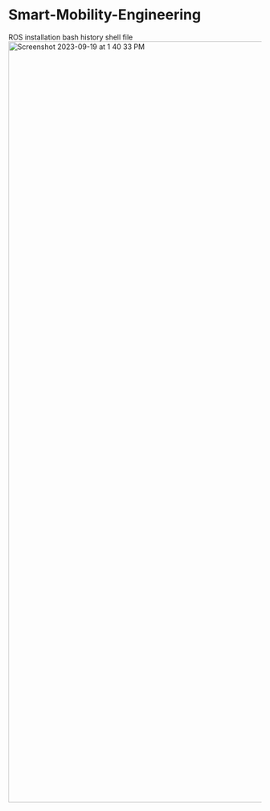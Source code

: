 # Smart-Mobility-Engineering
ROS installation bash history shell file
<img width="1512" alt="Screenshot 2023-09-19 at 1 40 33 PM" src="https://github.com/ElyorS/Smart-Mobility-Engineering/assets/115398604/60c4c971-ccd7-4b07-b6ea-639f63250b7f">

